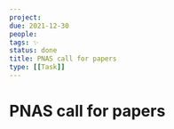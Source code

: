 ```yaml
---
project:
due: 2021-12-30
people:
tags: ✨
status: done
title: PNAS call for papers
type: [[Task]]
---
```


# PNAS call for papers